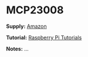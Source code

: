 # MCP23008

**Supply:** [Amazon](https://www.amazon.ca/gp/product/B08RX6WG1B/ref=ppx_yo_dt_b_asin_title_o07_s00?ie=UTF8&psc=1)

**Tutorial:** [Raspberry Pi Tutorials](https://tutorials-raspberrypi.com/expand-raspberry-pi-gpios-with-i2c-port-expander)

**Notes:** ...
